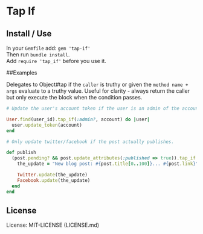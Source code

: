 # Tap If

## Install / Use

In your `Gemfile` add: `gem 'tap-if'`  
Then run `bundle install`.  
Add `require 'tap_if'` before you use it.  

##Examples

Delegates to Object#tap if the `caller` is truthy or given the `method name + args` evaluate to
a truthy value. Useful for clarity - always return the caller but only
execute the block when the condition passes.

```ruby
# Update the user's account token if the user is an admin of the account.

User.find(user_id).tap_if(:admin?, account) do |user|
  user.update_token(account)
end

# Only update twitter/facebook if the post actually publishes.

def publish
  (post.pending? && post.update_attributes(:published => true)).tap_if do
    the_update = "New blog post: #{post.title[0..100]}... #{post.link}"

    Twitter.update(the_update)
    Facebook.update(the_update)
  end
end
```

## License

License: MIT-LICENSE (LICENSE.md)

